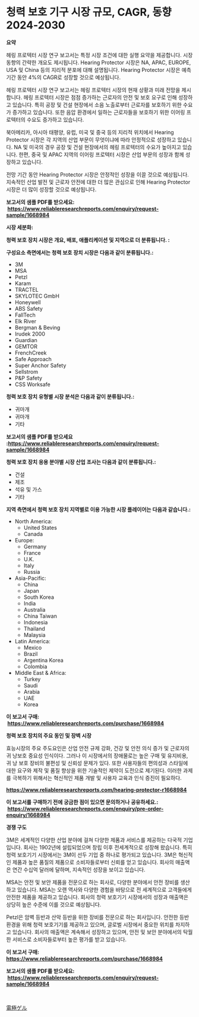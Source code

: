<p><h1>청력 보호 기구 시장 규모, CAGR, 동향 2024-2030</h1></p><p><strong>요약</strong></p>
<p><p>헤링 프로텍터 시장 연구 보고서는 특정 시장 조건에 대한 실행 요약을 제공합니다. 시장 동향의 간략한 개요도 제시됩니다. Hearing Protector 시장은 NA, APAC, EUROPE, USA 및 China 등의 지리적 분포에 대해 설명됩니다. Hearing Protector 시장은 예측 기간 동안 4%의 CAGR로 성장할 것으로 예상됩니다.</p><p>헤링 프로텍터 시장 연구 보고서는 헤링 프로텍터 시장의 현재 상황과 미래 전망을 제시합니다. 헤링 프로텍터 시장은 점점 증가하는 근로자의 안전 및 보호 요구로 인해 성장하고 있습니다. 특히 공장 및 건설 현장에서 소음 노출로부터 근로자를 보호하기 위한 수요가 증가하고 있습니다. 또한 음압 환경에서 일하는 근로자들을 보호하기 위한 이어링 프로텍터의 수요도 증가하고 있습니다.</p><p>북아메리카, 아시아 태평양, 유럽, 미국 및 중국 등의 지리적 위치에서 Hearing Protector 시장은 각 지역의 산업 부문이 무엇이냐에 따라 안정적으로 성장하고 있습니다. NA 및 미국의 경우 공장 및 건설 현장에서의 헤링 프로텍터의 수요가 높아지고 있습니다. 한편, 중국 및 APAC 지역의 이어링 프로텍터 시장은 산업 부문의 성장과 함께 성장하고 있습니다.</p><p>전망 기간 동안 Hearing Protector 시장은 안정적인 성장을 이끌 것으로 예상됩니다. 지속적인 산업 발전 및 근로자 안전에 대한 더 많은 관심으로 인해 Hearing Protector 시장은 더 많이 성장할 것으로 예상됩니다.</p></p>
<p><strong>보고서의 샘플 PDF를 받으세요: &nbsp;<a href="https://www.reliableresearchreports.com/enquiry/request-sample/1668984">https://www.reliableresearchreports.com/enquiry/request-sample/1668984</a></strong></p>
<p><strong>시장 세분화:</strong></p>
<p><strong> 청력 보호 장치 시장은 개요, 배포, 애플리케이션 및 지역으로 더 분류됩니다. :</strong></p>
<p><strong>구성요소 측면에서는 청력 보호 장치 시장은 다음과 같이 분류됩니다.:</strong></p>
<p><ul><li>3M</li><li>MSA</li><li>Petzl</li><li>Karam</li><li>TRACTEL</li><li>SKYLOTEC GmbH</li><li>Honeywell</li><li>ABS Safety</li><li>FallTech</li><li>Elk River</li><li>Bergman & Beving</li><li>Irudek 2000</li><li>Guardian</li><li>GEMTOR</li><li>FrenchCreek</li><li>Safe Approach</li><li>Super Anchor Safety</li><li>Sellstrom</li><li>P&P Safety</li><li>CSS Worksafe</li></ul></p>
<p><strong> 청력 보호 장치 유형별 시장 분석은 다음과 같이 분류됩니다.:</strong></p>
<p><ul><li>귀마개</li><li>귀마개</li><li>기타</li></ul></p>
<p><strong>보고서의 샘플 PDF를 받으세요 :<a href="https://www.reliableresearchreports.com/enquiry/request-sample/1668984">https://www.reliableresearchreports.com/enquiry/request-sample/1668984</a></strong></p>
<p><strong> 청력 보호 장치 응용 분야별 시장 산업 조사는 다음과 같이 분류됩니다.:</strong></p>
<p><ul><li>건설</li><li>제조</li><li>석유 및 가스</li><li>기타</li></ul></p>
<p><strong>지역 측면에서 청력 보호 장치 지역별로 이용 가능한 시장 플레이어는 다음과 같습니다.:</strong></p>
<p><ul>
    <li>
        North America:
        <ul>
            <li>United States</li>
            <li>Canada</li>
        </ul>
    </li>
    <li>
        Europe:
        <ul>
            <li>Germany</li>
            <li>France</li>
            <li>U.K.</li>
            <li>Italy</li>
            <li>Russia</li>
        </ul>
    </li>
    <li>
        Asia-Pacific:
        <ul>
            <li>China</li>
            <li>Japan</li>
            <li>South Korea</li>
            <li>India</li>
            <li>Australia</li>
            <li>China Taiwan</li>
            <li>Indonesia</li>
            <li>Thailand</li>
            <li>Malaysia</li>
        </ul>
    </li>
    <li>
        Latin America:
        <ul>
            <li>Mexico</li>
            <li>Brazil</li>
            <li>Argentina Korea</li>
            <li>Colombia</li>
        </ul>
    </li>
    <li>
        Middle East & Africa:
        <ul>
            <li>Turkey</li>
            <li>Saudi</li>
            <li>Arabia</li>
            <li>UAE</li>
            <li>Korea</li>
        </ul>
    </li>
    </ul></p>
<p><strong>이 보고서 구매: &nbsp;<a href="https://www.reliableresearchreports.com/purchase/1668984">https://www.reliableresearchreports.com/purchase/1668984</a></strong></p>
<p><strong>청력 보호 장치의 주요 동인 및 장벽 시장</strong></p>
<p><p>효능시장의 주요 주도요인은 산업 안전 규제 강화, 건강 및 안전 의식 증가 및 근로자의 귀 낭보호 중요성 인식이다. 그러나 이 시장에서의 장애물로는 높은 구매 및 유지비용, 귀 낭 보호 장비의 불편성 및 신뢰성 문제가 있다. 또한 사용자들의 편의성과 스타일에 대한 요구와 제작 및 품질 향상을 위한 기술적인 제약이 도전으로 제기된다. 이러한 과제를 극복하기 위해서는 혁신적인 제품 개발 및 사용자 교육과 인식 증진이 필요하다.</p></p>
<p><strong><a href="https://www.reliableresearchreports.com/hearing-protector-r1668984">https://www.reliableresearchreports.com/hearing-protector-r1668984</a></strong></p>
<p><strong>이 보고서를 구매하기 전에 궁금한 점이 있으면 문의하거나 공유하세요.: &nbsp;<a href="https://www.reliableresearchreports.com/enquiry/pre-order-enquiry/1668984">https://www.reliableresearchreports.com/enquiry/pre-order-enquiry/1668984</a></strong></p>
<p><strong>경쟁 구도</strong></p>
<p><p>3M은 세계적인 다양한 산업 분야에 걸쳐 다양한 제품과 서비스를 제공하는 다국적 기업입니다. 회사는 1902년에 설립되었으며 창립 이후 전세계적으로 성장해 왔습니다. 특히 청력 보호기기 시장에서는 3M이 선두 기업 중 하나로 평가되고 있습니다. 3M은 혁신적인 제품과 높은 품질의 제품으로 소비자들로부터 신뢰를 얻고 있습니다. 회사의 매출액은 연간 수십억 달러에 달하며, 지속적인 성장을 보이고 있습니다.</p><p>MSA는 안전 및 보안 제품을 전문으로 하는 회사로, 다양한 분야에서 안전 장비를 생산하고 있습니다. MSA는 오랜 역사와 다양한 경험을 바탕으로 전 세계적으로 고객들에게 안전한 제품을 제공하고 있습니다. 회사의 청력 보호기기 시장에서의 성장과 매출액은 상당히 높은 수준에 이를 것으로 예상됩니다.</p><p>Petzl은 암벽 등반과 산악 등반을 위한 장비를 전문으로 하는 회사입니다. 안전한 등반 환경을 위해 청력 보호기기를 제공하고 있으며, 글로벌 시장에서 중요한 위치를 차지하고 있습니다. 회사의 매출액은 계속해서 성장하고 있으며, 안전 및 보안 분야에서의 탁월한 서비스로 소비자들로부터 높은 평가를 받고 있습니다.</p></p>
<p><strong>이 보고서 구매: &nbsp; <a href="https://www.reliableresearchreports.com/purchase/1668984">https://www.reliableresearchreports.com/purchase/1668984</a></strong></p>
<p><strong>보고서의 샘플 PDF를 받으세요: &nbsp;<a href="https://www.reliableresearchreports.com/enquiry/request-sample/1668984">https://www.reliableresearchreports.com/enquiry/request-sample/1668984</a></strong><strong></strong></p>
<p>&nbsp;</p>
<p><p><a href="https://github.com/one-cool-chick/Market-Research-Report-List-1/blob/main/890457817686.md">電極ゲル</a></p></p>